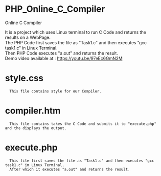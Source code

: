 # PHP_Online_C_Compiler
Online C Compiler

It is a project which uses Linux terminal to run C Code and returns the results on a WebPage. 
\
The PHP Code first saves the file as "Task1.c" and then executes "gcc task1.c" in Linux Terminal.\
Then PHP Code executes "a.out" and returns the result.\
Demo video available at : https://youtu.be/97eEc6GmN2M 
#  style.css
      This file contains style for our Compiler.

#  compiler.htm
      This file contains takes the C Code and submits it to "execute.php" and the displays the output.

#  execute.php
      This file first saves the file as "Task1.c" and then executes "gcc task1.c" in Linux Terminal.
      After which it executes "a.out" and returns the result.


